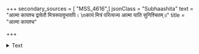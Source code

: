 +++
secondary_sources = [ "MSS_4616",]
jsonClass = "Subhaashita"
text = "आत्मा कायश्च द्वावेतौ मित्ररूपावुभावपि।  \nकायं मित्रं परित्यज्य आत्मा याति सुनिश्चितम्॥"
title = "आत्मा कायश्च"

+++

<details><summary>Text</summary>

आत्मा कायश्च द्वावेतौ मित्ररूपावुभावपि।  
कायं मित्रं परित्यज्य आत्मा याति सुनिश्चितम्॥
</details>
